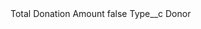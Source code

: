<?xml version="1.0" encoding="UTF-8"?>
<CustomMetadata xmlns="http://soap.sforce.com/2006/04/metadata" xmlns:xsi="http://www.w3.org/2001/XMLSchema-instance" xmlns:xsd="http://www.w3.org/2001/XMLSchema">
    <label>Total Donation Amount</label>
    <protected>false</protected>
    <values>
        <field>Type__c</field>
        <value xsi:type="xsd:string">Donor</value>
    </values>
</CustomMetadata>
